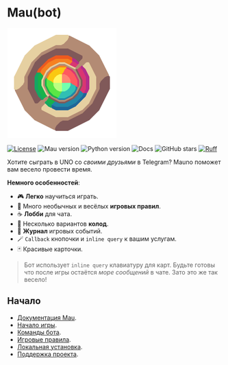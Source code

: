 # Mau(bot)

<img src="../assets/logo.png" width="256"></img>

[![License](https://img.shields.io/badge/License-AGPL%20v3-red?style=flat&labelColor=%23B38B74&color=%23FF595F)](./LICENSE)
![Mau version](https://img.shields.io/badge/dynamic/toml?url=https%3A%2F%2Fcodeberg.org%2FSalormoon%2Fmauno%2Fraw%2Fbranch%2Fmain%2Fpyproject.toml&query=project.version&prefix=v&style=flat&label=Mau&labelColor=%23B38B74&color=%2373FFAD)
![Python version](https://img.shields.io/badge/dynamic/toml?url=https%3A%2F%2Fcodeberg.org%2FSalormoon%2Fmauno%2Fraw%2Fbranch%2Fmain%2Fpyproject.toml&query=project.requires-python&style=flat&logo=python&logoColor=%23B38B74&label=python&labelColor=%23805959&color=%232185A6)
![Docs](https://img.shields.io/badge/docs-miroq-%2300cc99?style=flat&labelColor=%23805959&color=%2330BFB3&link=https%3A%2F%2Fmau.miroq.ru%2Fdocs%2F)
![GitHub stars](https://img.shields.io/github/stars/miroqru/mauno?style=flat&logo=github&logoColor=%23E6D0A1&label=Stars&labelColor=%23805959&color=%23FFF766)
[![Ruff](https://img.shields.io/endpoint?url=https://raw.githubusercontent.com/astral-sh/ruff/main/assets/badge/v2.json)](https://github.com/astral-sh/ruff)

Хотите сыграть в UNO со *своими друзьями* в Telegram?
Mauno поможет вам весело провести время.

**Немного особенностей**:

- 🎮 **Легко** научиться играть.
- 🍓 Много необычных и весёлых **игровых правил**.
- ☕ **Лобби** для чата.
- 🌟 Несколько вариантов **колод**.
- 📝 **Журнал** игровых событий.
- 🪄 `Callback` кнопочки и `inline query` к вашим услугам.
- 🃏 Красивые карточки.

> Бот использует `inline query` клавиатуру для карт.
> Будьте готовы что после игры остаётся *море сообщений* в чате.
> Зато это же так весело!

## Начало

- [Документация Mau](../mau/index.md).
- [Начало игры](game.md).
- [Команды бота](commands.md).
- [Игровые правила](rules.md).
- [Локальная установка](install.md).
- [Поддержка проекта](maintenance.md).